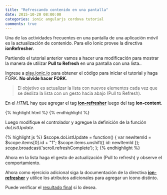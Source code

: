 ```yaml
---
title: "Refrescando contenido en una pantalla"
date: 2015-10-20 08:00:00
categories: ionic angularjs cordova tutorial
comments: true
---
```

Una de las actividades frecuentes en una pantalla de una aplicación móvil es la actualización de contenido. Para ello Ionic provee la directiva __ionRefresher__.

Partiendo el tutorial anterior vamos a hacer una modificación para mostrar la manera de utilizar __Pull to Refresh__ en una pantalla con una lista..

Ingrese a [play.ionic.io][1] para obtener el código para iniciar el tutorial y haga FORK. __No olvide hacer FORK__.

> El objetivo es actualizar la lista con nuevos elementos cada vez que se desliza la lista con un gesto hacia abajo (Pull to Refresh).

En el *HTML* hay que agregar el tag [__ion-refresher__][3] luego del tag __ion-content__.

{% highlight html  %}
<ion-content ng-controller="contentController">
  <ion-refresher
    pulling-text="Pull to refresh..."
    on-refresh="doListUpdate()">
  </ion-refresher>
<ion-list>
{% endhighlight %}

Luego modifique el controlador y agregue la definición de la función *doListUpdate*.

{% highlight js  %}
$scope.doListUpdate = function() {
  var newItemId = $scope.items[0].id + "1";
  $scope.items.unshift({ id: newItemId });
  $scope.$broadcast('scroll.refreshComplete');
};
{% endhighlight %}

Ahora en la lista haga el gesto de actualización (Pull to refresh) y observe el comportamiento.

Ahora como ejercicio adicional siga la documentación de la directiva [__ion-refresher__][3] y utilice los atributos adicionales para agregar un ícono distinto.

Puede verificar el [resultado final][2] si lo desea.

[1]: http://play.ionic.io/app/4b718c0aa1df "Inicio del tutorial" 
[2]: http://play.ionic.io/app/5909ef640623 "Resultado del tutorial"
[3]: http://ionicframework.com/docs/api/directive/ionRefresher/ "ionRefresher directive"